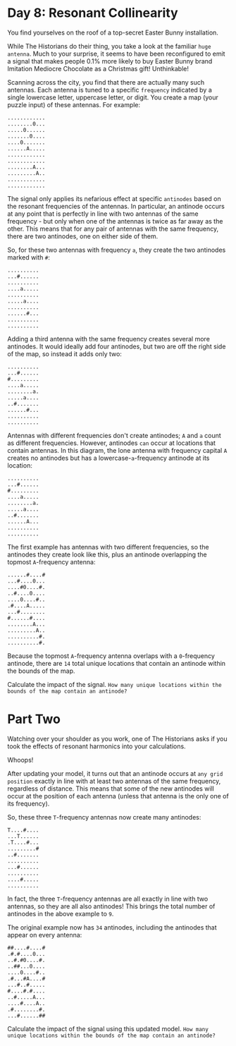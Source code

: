# Day 8: Resonant Collinearity

You find yourselves on the roof of a top-secret Easter Bunny installation.

While The Historians do their thing, you take a look at the familiar `huge antenna`. Much to your surprise, it seems to
have been reconfigured to emit a signal that makes people 0.1% more likely to buy Easter Bunny brand Imitation Mediocre
Chocolate as a Christmas gift! Unthinkable!

Scanning across the city, you find that there are actually many such antennas. Each antenna is tuned to a specific
`frequency` indicated by a single lowercase letter, uppercase letter, or digit. You create a map (your puzzle input) of
these antennas. For example:

```text
............
........0...
.....0......
.......0....
....0.......
......A.....
............
............
........A...
.........A..
............
............
```

The signal only applies its nefarious effect at specific `antinodes` based on the resonant frequencies of the antennas.
In particular, an antinode occurs at any point that is perfectly in line with two antennas of the same frequency -
but only when one of the antennas is twice as far away as the other. This means that for any pair of antennas with
the same frequency, there are two antinodes, one on either side of them.

So, for these two antennas with frequency `a`, they create the two antinodes marked with `#`:

```text
..........
...#......
..........
....a.....
..........
.....a....
..........
......#...
..........
..........
```

Adding a third antenna with the same frequency creates several more antinodes. It would ideally add four antinodes, but
two are off the right side of the map, so instead it adds only two:

```text
..........
...#......
#.........
....a.....
........a.
.....a....
..#.......
......#...
..........
..........
```

Antennas with different frequencies don't create antinodes; `A` and `a` count as different frequencies. However,
antinodes `can` occur at locations that contain antennas. In this diagram, the lone antenna with frequency capital
`A` creates no antinodes but has a lowercase-`a`-frequency antinode at its location:

```text
..........
...#......
#.........
....a.....
........a.
.....a....
..#.......
......A...
..........
..........
```

The first example has antennas with two different frequencies, so the antinodes they create look like this, plus an
antinode overlapping the topmost `A`-frequency antenna:

```text
......#....#
...#....0...
....#0....#.
..#....0....
....0....#..
.#....A.....
...#........
#......#....
........A...
.........A..
..........#.
..........#.
```

Because the topmost `A`-frequency antenna overlaps with a `0`-frequency antinode, there are `14` total unique locations
that contain an antinode within the bounds of the map.

Calculate the impact of the signal. `How many unique locations within the bounds of the map contain an antinode?`

# Part Two

Watching over your shoulder as you work, one of The Historians asks if you took the effects of resonant harmonics into
your calculations.

Whoops!

After updating your model, it turns out that an antinode occurs at `any grid position` exactly in line with at least two
antennas of the same frequency, regardless of distance. This means that some of the new antinodes will occur at the
position of each antenna (unless that antenna is the only one of its frequency).

So, these three `T`-frequency antennas now create many antinodes:

```text
T....#....
...T......
.T....#...
.........#
..#.......
..........
...#......
..........
....#.....
..........
```

In fact, the three `T`-frequency antennas are all exactly in line with two antennas, so they are all also antinodes!
This
brings the total number of antinodes in the above example to `9`.

The original example now has `34` antinodes, including the antinodes that appear on every antenna:

```text
##....#....#
.#.#....0...
..#.#0....#.
..##...0....
....0....#..
.#...#A....#
...#..#.....
#....#.#....
..#.....A...
....#....A..
.#........#.
...#......##
```

Calculate the impact of the signal using this updated model. `How many unique locations within the bounds of the map
contain an antinode?`